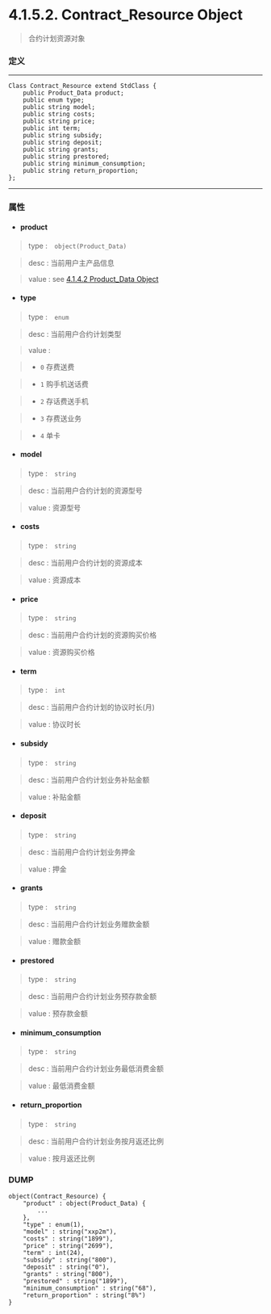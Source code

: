 # 4.1.5.2. Contract_Resource Object


> 合约计划资源对象


### 定义

---
```
Class Contract_Resource extend StdClass {
    public Product_Data product;
    public enum type;
    public string model;
    public string costs;
    public string price;
    public int term;
    public string subsidy;
    public string deposit;
    public string grants;
    public string prestored;
    public string minimum_consumption;
    public string return_proportion;
};
```
---


### 属性


* #### product

> type :　`object(Product_Data)`

> desc : 当前用户主产品信息

> value : see [4.1.4.2 Product_Data Object](/definition/product_data_object.html#4142-product_data-object)


* #### type

> type :　`enum`

> desc : 当前用户合约计划类型

> value :

> - `0` 存费送费

> - `1` 购手机送话费

> - `2` 存话费送手机

> - `3` 存费送业务

> - `4` 单卡


* #### model

> type :　`string`

> desc : 当前用户合约计划的资源型号

> value : 资源型号


* #### costs

> type :　`string`

> desc : 当前用户合约计划的资源成本

> value : 资源成本


* #### price

> type :　`string`

> desc : 当前用户合约计划的资源购买价格

> value : 资源购买价格


* #### term

> type :　`int`

> desc : 当前用户合约计划的协议时长(月)

> value : 协议时长


* #### subsidy

> type :　`string`

> desc : 当前用户合约计划业务补贴金额

> value : 补贴金额


* #### deposit

> type :　`string`

> desc : 当前用户合约计划业务押金

> value : 押金


* #### grants

> type :　`string`

> desc : 当前用户合约计划业务赠款金额

> value : 赠款金额


* #### prestored

> type :　`string`

> desc : 当前用户合约计划业务预存款金额

> value : 预存款金额


* #### minimum_consumption

> type :　`string`

> desc : 当前用户合约计划业务最低消费金额

> value : 最低消费金额


* #### return_proportion

> type :　`string`

> desc : 当前用户合约计划业务按月返还比例

> value : 按月返还比例



### DUMP

```
object(Contract_Resource) {
    "product" : object(Product_Data) {
        ...
    },
    "type" : enum(1),
    "model" : string("xxp2m"),
    "costs" : string("1899"),
    "price" : string("2699"),
    "term" : int(24),
    "subsidy" : string("800"),
    "deposit" : string("0"),
    "grants" : string("800"),
    "prestored" : string("1899"),
    "minimum_consumption" : string("68"),
    "return_proportion" : string("8%")
}
```
